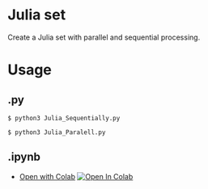 # Julia set
Create a Julia set with parallel and sequential processing.

# Usage
## .py
```
$ python3 Julia_Sequentially.py
```
```
$ python3 Julia_Paralell.py
```
## .ipynb
- [Open with Colab](https://colab.research.google.com/github/e195718/Parallel/blob/main/Parallel.ipynb)
[![Open In Colab](https://colab.research.google.com/assets/colab-badge.svg)](https://colab.research.google.com/github/peaceiris/emoji-ime-dictionary/blob/master/generate.ipynb)
